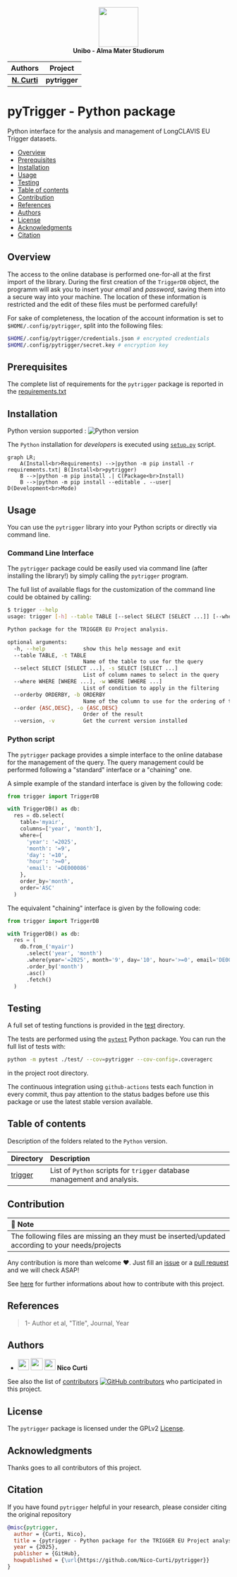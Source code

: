 <p align="center">
    <img src="https://cdn.rawgit.com/physycom/templates/697b327d/logo_unibo.png" width="90" height="90">
  <br>
  <b>
    Unibo - Alma Mater Studiorum
  </b>
</p>

| **Authors**                                   | **Project**      |
|:---------------------------------------------:|:----------------:|
| [**N. Curti**](https://github.com/Nico-Curti) | **pytrigger**    |

# pyTrigger - Python package

Python interface for the analysis and management of LongCLAVIS EU Trigger datasets.

* [Overview](#overview)
* [Prerequisites](#prerequisites)
* [Installation](#installation)
* [Usage](#usage)
* [Testing](#testing)
* [Table of contents](#table-of-contents)
* [Contribution](#contribution)
* [References](#references)
* [Authors](#authors)
* [License](#license)
* [Acknowledgments](#acknowledgments)
* [Citation](#citation)

## Overview

The access to the online database is performed one-for-all at the first import of the library.
During the first creation of the `TriggerDB` object, the programm will ask you to insert your *email* and *password*, saving them into a secure way into your machine.
The location of these information is restricted and the edit of these files must be performed carefully!

For sake of completeness, the location of the account information is set to `$HOME/.config/pytrigger`, split into the following files:

```bash
$HOME/.config/pytrigger/credentials.json # encrypted credentials
$HOME/.config/pytrigger/secret.key # encryption key
```

## Prerequisites

The complete list of requirements for the `pytrigger` package is reported in the [requirements.txt](https://github.com/Nico-Curti/pytrigger/blob/main/requirements.txt)

## Installation

Python version supported : ![Python version](https://img.shields.io/badge/python-3.5|3.6|3.7|3.8|3.9|3.10|3.11|3.12|3.13-blue.svg)

The `Python` installation for *developers* is executed using [`setup.py`](https://github.com/Nico-Curti/pytrigger/blob/main/setup.py) script.

```mermaid
graph LR;
    A(Install<br>Requirements) -->|python -m pip install -r requirements.txt| B(Install<br>pytrigger)
    B -->|python -m pip install .| C(Package<br>Install)
    B -->|python -m pip install --editable . --user| D(Development<br>Mode)
```

## Usage

You can use the `pytrigger` library into your Python scripts or directly via command line.

### Command Line Interface

The `pytrigger` package could be easily used via command line (after installing the library!) by simply calling the `pytrigger` program.

The full list of available flags for the customization of the command line could be obtained by calling:

```bash
$ trigger --help
usage: trigger [-h] --table TABLE [--select SELECT [SELECT ...]] [--where WHERE [WHERE ...]] [--orderby ORDERBY] [--order {ASC,DESC}] [--version]

Python package for the TRIGGER EU Project analysis.

optional arguments:
  -h, --help            show this help message and exit
  --table TABLE, -t TABLE
                        Name of the table to use for the query
  --select SELECT [SELECT ...], -s SELECT [SELECT ...]
                        List of column names to select in the query
  --where WHERE [WHERE ...], -w WHERE [WHERE ...]
                        List of condition to apply in the filtering
  --orderby ORDERBY, -b ORDERBY
                        Name of the column to use for the ordering of the results
  --order {ASC,DESC}, -o {ASC,DESC}
                        Order of the result
  --version, -v         Get the current version installed
```

### Python script

The `pytrigger` package provides a simple interface to the online database for the management of the query.
The query management could be performed following a "standard" interface or a "chaining" one.

A simple example of the standard interface is given by the following code:

```python
from trigger import TriggerDB

with TriggerDB() as db:
  res = db.select(
    table='myair',
    columns=['year', 'month'],
    where={
      'year': '=2025', 
      'month': '=9', 
      'day': '=10', 
      'hour': '>=0', 
      'email': '=DE000086'
    },
    order_by='month',
    order='ASC'
  )
```

The equivalent "chaining" interface is given by the following code:

```python
from trigger import TriggerDB

with TriggerDB() as db:
  res = (
    db.from_('myair')
      .select('year', 'month')
      .where(year='=2025', month='9', day='10', hour='>=0', email='DE000086')
      .order_by('month')
      .asc()
      .fetch()
  )
```

## Testing

A full set of testing functions is provided in the [test](https://github.com/Nico-Curti/pytrigger/blob/main/test) directory.

The tests are performed using the [`pytest`](https://github.com/pytest-dev/pytest/) Python package.
You can run the full list of tests with:

```bash
python -m pytest ./test/ --cov=pytrigger --cov-config=.coveragerc
```

in the project root directory.

The continuous integration using `github-actions` tests each function in every commit, thus pay attention to the status badges before use this package or use the latest stable version available.

## Table of contents

Description of the folders related to the `Python` version.

| **Directory**                                                                        |  **Description**                                                             |
|:-------------------------------------------------------------------------------------|:-----------------------------------------------------------------------------|
| [trigger](https://github.com/Nico-Curti/pytrigger/blob/main/trigger)                 | List of `Python` scripts for `trigger` database management and analysis.     |

## Contribution

| :triangular_flag_on_post: Note |
|:-------------------------------|
| The following files are missing an they must be inserted/updated according to your needs/projects |

Any contribution is more than welcome :heart:. Just fill an [issue](https://github.com/Nico-Curti/pytrigger/blob/main/.github/ISSUE_TEMPLATE/ISSUE_TEMPLATE.md) or a [pull request](https://github.com/Nico-Curti/pytrigger/blob/main/.github/PULL_REQUEST_TEMPLATE/PULL_REQUEST_TEMPLATE.md) and we will check ASAP!

See [here](https://github.com/Nico-Curti/pytrigger/blob/main/.github/CONTRIBUTING.md) for further informations about how to contribute with this project.

## References

<blockquote>1- Author et al, "Title", Journal, Year </blockquote>

## Authors

* <img src="https://avatars0.githubusercontent.com/u/24650975?s=400&v=4" width="25px"> [<img src="https://github.githubassets.com/images/modules/logos_page/GitHub-Mark.png" width="27px">](https://github.com/Nico-Curti) [<img src="https://cdn.rawgit.com/physycom/templates/697b327d/logo_unibo.png" width="25px">](https://www.unibo.it/sitoweb/nico.curti2) **Nico Curti**

See also the list of [contributors](https://github.com/Nico-Curti/pytrigger/contributors) [![GitHub contributors](https://img.shields.io/github/contributors/Nico-Curti/pytrigger.svg?style=plastic)](https://github.com/Nico-Curti/pytrigger/graphs/contributors/) who participated in this project.

## License

The `pytrigger` package is licensed under the GPLv2 [License](https://github.com/Nico-Curti/pytrigger/blob/main/LICENSE).

## Acknowledgments

Thanks goes to all contributors of this project.

## Citation

If you have found `pytrigger` helpful in your research, please consider citing the original repository

```BibTeX
@misc{pytrigger,
  author = {Curti, Nico},
  title = {pytrigger - Python package for the TRIGGER EU Project analysis},
  year = {2025},
  publisher = {GitHub},
  howpublished = {\url{https://github.com/Nico-Curti/pytrigger}}
}
```